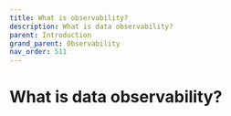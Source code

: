 ```yaml
---
title: What is observability?
description: What is data observability?
parent: Introduction
grand_parent: Observability
nav_order: 511
---
```


# What is data observability?
